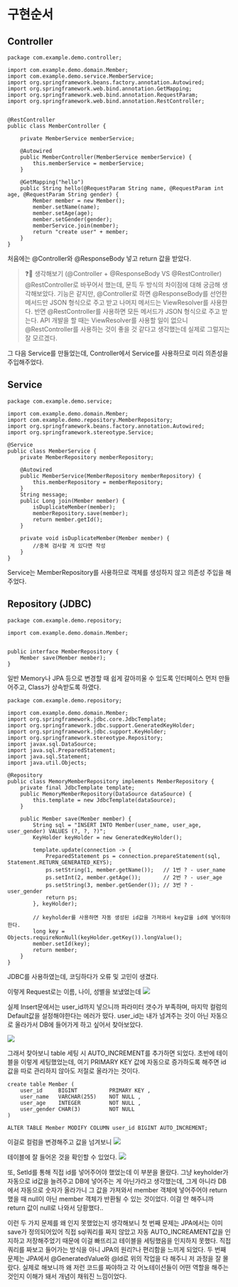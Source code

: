 # 구현순서

## Controller
```
package com.example.demo.controller;

import com.example.demo.domain.Member;
import com.example.demo.service.MemberService;
import org.springframework.beans.factory.annotation.Autowired;
import org.springframework.web.bind.annotation.GetMapping;
import org.springframework.web.bind.annotation.RequestParam;
import org.springframework.web.bind.annotation.RestController;


@RestController
public class MemberController {

    private MemberService memberService;

    @Autowired
    public MemberController(MemberService memberService) {
        this.memberService = memberService;
    }

    @GetMapping("hello")
    public String hello(@RequestParam String name, @RequestParam int age, @RequestParam String gender) {
        Member member = new Member();
        member.setName(name);
        member.setAge(age);
        member.setGender(gender);
        memberService.join(member);
        return "create user" + member;
    }
}

```
처음에는 @Controller와 @ResponseBody 넣고 return 값을 받았다.
> ❓🤔 생각해보기
(@Controller + @ResponseBody VS @RestController)
@RestController로 바꾸어서 했는데, 문득 두 방식의 차이점에 대해 궁금해 생각해보았다. 기능은 같지만, @Controller로 하면 @ResponseBody를 선언한 메서드만 JSON 형식으로 주고 받고 나머지 메서드는 ViewResolver를 사용한다. 반면 @RestController를 사용하면 모든 메서드가 JSON 형식으로 주고 받는다. API 개발을 할 때는 ViewResolver를 사용할 일이 없으니 @RestController를 사용하는 것이 좋을 것 같다고 생각했는데 실제로 그럴지는 잘 모르겠다.

그 다음 Service를 만들었는데, Controller에서 Service를 사용하므로 미리 의존성을 주입해주었다.

## Service
```
package com.example.demo.service;

import com.example.demo.domain.Member;
import com.example.demo.repository.MemberRepository;
import org.springframework.beans.factory.annotation.Autowired;
import org.springframework.stereotype.Service;

@Service
public class MemberService {
    private MemberRepository memberRepository;

    @Autowired
    public MemberService(MemberRepository memberRepository) {
        this.memberRepository = memberRepository;
    }
    String message;
    public Long join(Member member) {
        isDuplicateMember(member);
        memberRepository.save(member);
        return member.getId();
    }

    private void isDuplicateMember(Member member) {
        //중복 검사할 게 있다면 작성
    }
}

```
Service는 MemberRepository를 사용하므로 객체를 생성하지 않고 의존성 주입을 해주었다.

## Repository (JDBC)

```
package com.example.demo.repository;

import com.example.demo.domain.Member;


public interface MemberRepository {
    Member save(Member member);
}

```
일반 Memory나 JPA 등으로 변경할 때 쉽게 갈아끼울 수 있도록 인터페이스 먼저 만들어주고, Class가 상속받도록 하였다.

```
package com.example.demo.repository;

import com.example.demo.domain.Member;
import org.springframework.jdbc.core.JdbcTemplate;
import org.springframework.jdbc.support.GeneratedKeyHolder;
import org.springframework.jdbc.support.KeyHolder;
import org.springframework.stereotype.Repository;
import javax.sql.DataSource;
import java.sql.PreparedStatement;
import java.sql.Statement;
import java.util.Objects;

@Repository
public class MemoryMemberRepository implements MemberRepository {
    private final JdbcTemplate template;
    public MemoryMemberRepository(DataSource dataSource) {
        this.template = new JdbcTemplate(dataSource);
    }

    public Member save(Member member) {
        String sql = "INSERT INTO Member(user_name, user_age, user_gender) VALUES (?, ?, ?)";
        KeyHolder keyHolder = new GeneratedKeyHolder();

        template.update(connection -> {
            PreparedStatement ps = connection.prepareStatement(sql, Statement.RETURN_GENERATED_KEYS);
            ps.setString(1, member.getName());   // 1번 ? - user_name
            ps.setInt(2, member.getAge());       // 2번 ? - user_age
            ps.setString(3, member.getGender()); // 3번 ? - user_gender
            return ps;
        }, keyHolder);

        // keyholder를 사용하면 자동 생성된 id값을 가져와서 key값을 id에 넣어줘야한다.
        long key = Objects.requireNonNull(keyHolder.getKey()).longValue();
        member.setId(key);
        return member;
    }
}

```

JDBC를 사용하였는데, 코딩하다가 오류 및 고민이 생겼다.

이렇게 Request로는 이름, 나이, 성별을 보냈었는데
![](https://velog.velcdn.com/images/kdaehun00/post/0264a0b7-ece6-4c0e-815a-d3bb71049fef/image.png)

실제 Insert문에서는 user_id까지 넣으니까 파라미터 갯수가 부족하며, 마지막 컬럼의 Default값을 설정해야한다는 에러가 떴다. user_id는 내가 넘겨주는 것이 아닌 자동으로 올라가서 DB에 들어가게 하고 싶어서 찾아보았다.

![](https://velog.velcdn.com/images/kdaehun00/post/60540304-c98d-4981-b4d1-ba05c86ce904/image.png)

그래서 찾아보니 table 세팅 시 AUTO_INCREMENT를 추가하면 되었다. 초반에 테이블을 이렇게 세팅했었는데, 여기 PRIMARY KEY 값에 자동으로 증가하도록 해주면 id값을 따로 관리하지 않아도 저절로 올라가는 것이다.
```
create table Member (
    user_id     BIGINT          PRIMARY KEY ,
    user_name   VARCHAR(255)    NOT NULL ,
    user_age    INTEGER         NOT NULL ,
    user_gender CHAR(3)         NOT NULL
)
```

```
ALTER TABLE Member MODIFY COLUMN user_id BIGINT AUTO_INCREMENT;

```
이걸로 컬럼을 변경해주고 값을 넘겨보니
![](https://velog.velcdn.com/images/kdaehun00/post/c230c60d-3198-4f4e-8e4f-092e7cf2f8bb/image.png)

테이블에 잘 들어온 것을 확인할 수 있었다.
![](https://velog.velcdn.com/images/kdaehun00/post/fb0dfdd6-b8d1-45d9-aa55-9ea176021f0c/image.png)

또, SetId를 통해 직접 id를 넣어주어야 했었는데 이 부분을 몰랐다. 그냥 keyholder가 자동으로 id값을 늘려주고 DB에 넣어주는 게 아닌가라고 생각했는데, 그게 아니라 DB에서 자동으로 숫자가 올라가니 그 값을 가져와서 member 객체에 넣어주어야 return 했을 때 null이 아닌 member 객체가 반환될 수 있는 것이었다. 이걸 안 해주니까 return 값이 null로 나와서 당황했다..

이런 두 가지 문제를 왜 인지 못했었는지 생각해보니
첫 번째 문제는 JPA에서는 이미 save가 정의되어있어 직접 sql쿼리를 짜지 않았고 자동 AUTO_INCREAMENT값을 인지하고 저장해주었기 때문에 이걸 빠뜨리고 테이블을 세팅했음을 인지하지 못했다. 직접 쿼리를 짜보고 들어가는 방식을 아니 JPA의 원리?나 편리함을 느끼게 되었다.
두 번째 문제는 JPA에서 @GeneratedValue와 @Id로 위의 작업을 다 해주니 저 과정을 잘 몰랐다.
실제로 해보니까 왜 저런 코드를 짜야하고 각 어노테이션들이 어떤 역할을 해주는 것인지 이해가 돼서 개념이 채워진 느낌이었다.

